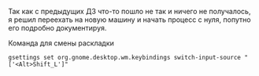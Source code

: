 Так как с предыдущих ДЗ что-то пошло не так и ничего не получалось, я решил переехать на новую машину и начать процесс с нуля, попутно его подробно документируя.

Команда для смены раскладки
```
gsettings set org.gnome.desktop.wm.keybindings switch-input-source "['<Alt>Shift_L']"
```

